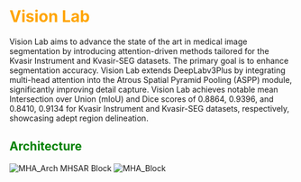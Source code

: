 <h1 style="color: Orange;">Vision Lab</h1>

Vision Lab aims to advance the state of the art in medical image segmentation by introducing attention-driven methods tailored for the Kvasir Instrument and Kvasir-SEG datasets. The primary goal is to enhance segmentation accuracy. Vision Lab extends DeepLabv3Plus by integrating multi-head attention into the Atrous Spatial Pyramid Pooling (ASPP) module, significantly improving detail capture. Vision Lab achieves notable mean Intersection over Union (mIoU) and Dice scores of 0.8864, 0.9396, and 0.8410, 0.9134 for Kvasir Instrument and Kvasir-SEG datasets, respectively, showcasing adept region delineation. 

<h2 style="color: Green;">Architecture</h2>

![MHA_Arch](https://github.com/Bhavjot-Singh03/Vision_Lab/assets/131793243/5feb4af2-bf3a-4f0d-bd4c-f51ea01ad3ca)
MHSAR Block
![MHA_Block](https://github.com/Bhavjot-Singh03/Vision_Lab/assets/131793243/489e1795-9913-42df-bd5a-951ada0339eb)


